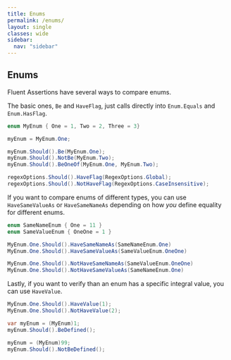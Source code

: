 ```yaml
---
title: Enums
permalink: /enums/
layout: single
classes: wide
sidebar:
  nav: "sidebar"
---
```


## Enums

Fluent Assertions have several ways to compare enums.

The basic ones, `Be` and `HaveFlag`, just calls directly into `Enum.Equals` and `Enum.HasFlag`.

```csharp
enum MyEnum { One = 1, Two = 2, Three = 3}

myEnum = MyEnum.One;

myEnum.Should().Be(MyEnum.One);
myEnum.Should().NotBe(MyEnum.Two);
myEnum.Should().BeOneOf(MyEnum.One, MyEnum.Two);

regexOptions.Should().HaveFlag(RegexOptions.Global);
regexOptions.Should().NotHaveFlag(RegexOptions.CaseInsensitive);
```

If you want to compare enums of different types, you can use `HaveSameValueAs` or `HaveSameNameAs` depending on how _you_ define equality for different enums.

```csharp
enum SameNameEnum { One = 11 }
enum SameValueEnum { OneOne = 1 }

MyEnum.One.Should().HaveSameNameAs(SameNameEnum.One)
MyEnum.One.Should().HaveSameValueAs(SameValueEnum.OneOne)

MyEnum.One.Should().NotHaveSameNameAs(SameValueEnum.OneOne)
MyEnum.One.Should().NotHaveSameValueAs(SameNameEnum.One)
```

Lastly, if you want to verify than an enum has a specific integral value, you can use `HaveValue`.

```csharp
MyEnum.One.Should().HaveValue(1);
MyEnum.One.Should().NotHaveValue(2);
```

```csharp
var myEnum = (MyEnum)1;
myEnum.Should().BeDefined();

myEnum = (MyEnum)99;
myEnum.Should().NotBeDefined();
```
